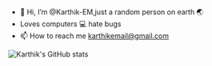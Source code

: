 - 👋 Hi, I’m @Karthik-EM,just a random person on earth 🌏
- Loves computers 💻 hate bugs 
- 📫 How to reach me karthikemail@gmail.com

![Karthik's GitHub stats](https://github-readme-stats.vercel.app/api?username=Karthik-EM&show_icons=true&theme=tokyonight)
<!---
Karthik-EM/Karthik-EM is a ✨ special ✨ repository because its `README.md` (this file) appears on your GitHub profile.
You can click the Preview link to take a look at your changes.
--->

